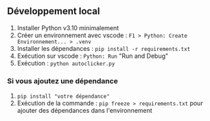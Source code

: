## Développement local

1. Installer Python v3.10 minimalement
1. Créer un environnement avec vscode : `F1 > Python: Create Environnement... > .venv`
1. Installer les dépendances : `pip install -r requirements.txt`
2. Exécution sur vscode : `Python: Run` "Run and Debug"
3. Exécution : `python autoclicker.py`

### Si vous ajoutez une dépendance

1. `pip install "votre dépendance"`
1. Exécution de la commande : `pip freeze > requirements.txt` pour ajouter des dépendances dans l'environnement